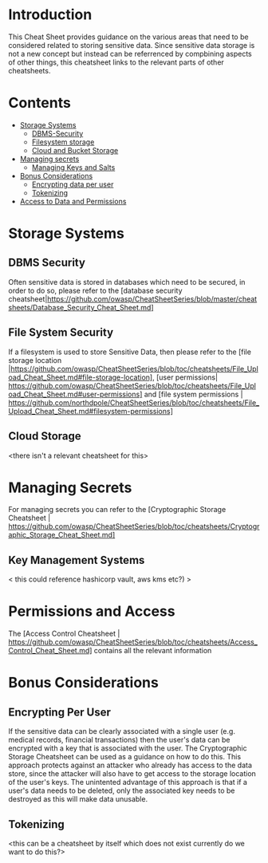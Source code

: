 # Introduction


This Cheat Sheet provides guidance on the various areas that need to be considered related to storing sensitive data.
Since sensitive data storage is not a new concept but instead can be referrenced by compbining aspects of other things, this cheatsheet links to the relevant parts of other cheatsheets.

# Contents

- [Storage Systems](#system-sec)
    - [DBMS-Security](#dbms-sec)
    - [Filesystem storage](#fs-sec)
    - [Cloud and Bucket Storage](#cloud-fs)
- [Managing secrets](#pain-and-suffering)
    - [Managing Keys and Salts](#kms)
- [Bonus Considerations](#data-storage-security)
    - [Encrypting data per user](#encryption-per-user)
    - [Tokenizing](#tokenizing)
- [Access to Data and Permissions](#permissions-and-access)

# Storage Systems

## DBMS Security
Often sensitive data is stored in databases which need to be secured, in order to do so, please refer to the [database security cheatsheet|https://github.com/owasp/CheatSheetSeries/blob/master/cheatsheets/Database_Security_Cheat_Sheet.md]

## File System Security
If a filesystem is used to store Sensitive Data, then please refer to the [file storage location |https://github.com/owasp/CheatSheetSeries/blob/toc/cheatsheets/File_Upload_Cheat_Sheet.md#file-storage-location], [user permissions| https://github.com/owasp/CheatSheetSeries/blob/toc/cheatsheets/File_Upload_Cheat_Sheet.md#user-permissions] and [file system permissions | https://github.com/northdpole/CheatSheetSeries/blob/toc/cheatsheets/File_Upload_Cheat_Sheet.md#filesystem-permissions]


## Cloud Storage
<there isn't a relevant cheatsheet for this>

# Managing Secrets
For managing secrets you can refer to the [Cryptographic Storage Cheatsheet | https://github.com/owasp/CheatSheetSeries/blob/toc/cheatsheets/Cryptographic_Storage_Cheat_Sheet.md]

## Key Management Systems
< this could reference hashicorp vault, aws kms etc?) >

# Permissions and Access
The [Access Control Cheatsheet | https://github.com/owasp/CheatSheetSeries/blob/toc/cheatsheets/Access_Control_Cheat_Sheet.md]
contains all the relevant information

# Bonus Considerations
## Encrypting Per User
If the sensitive data can be clearly associated with a single user (e.g. medical records, financial transactions) then the user's data can be encrypted with a key that is associated with the user. The Cryptographic Storage Cheatsheet can be used as a guidance on how to do this. This approach protects against an attacker who already has access to the data store, since the attacker will also have to get access to the storage location of the user's keys.
The unintented advantage of this approach is that if a user's data needs to be deleted, only the associated key needs to be destroyed as this will make data unusable.

## Tokenizing
<this can be a cheatsheet by itself which does not exist currently do we want to do this?>


